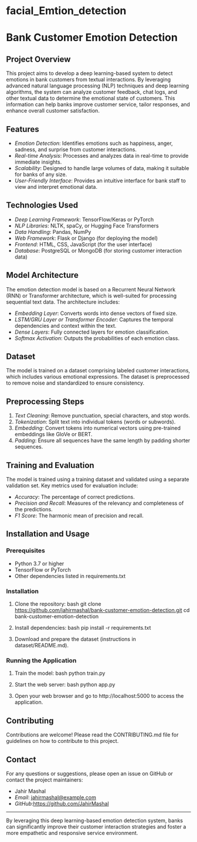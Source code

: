 # facial_Emtion_detection

# Bank Customer Emotion Detection

## Project Overview

This project aims to develop a deep learning-based system to detect emotions in bank customers from textual interactions. By leveraging advanced natural language processing (NLP) techniques and deep learning algorithms, the system can analyze customer feedback, chat logs, and other textual data to determine the emotional state of customers. This information can help banks improve customer service, tailor responses, and enhance overall customer satisfaction.

## Features

- *Emotion Detection*: Identifies emotions such as happiness, anger, sadness, and surprise from customer interactions.
- *Real-time Analysis*: Processes and analyzes data in real-time to provide immediate insights.
- *Scalability*: Designed to handle large volumes of data, making it suitable for banks of any size.
- *User-Friendly Interface*: Provides an intuitive interface for bank staff to view and interpret emotional data.

## Technologies Used

- *Deep Learning Framework*: TensorFlow/Keras or PyTorch
- *NLP Libraries*: NLTK, spaCy, or Hugging Face Transformers
- *Data Handling*: Pandas, NumPy
- *Web Framework*: Flask or Django (for deploying the model)
- *Frontend*: HTML, CSS, JavaScript (for the user interface)
- *Database*: PostgreSQL or MongoDB (for storing customer interaction data)

## Model Architecture

The emotion detection model is based on a Recurrent Neural Network (RNN) or Transformer architecture, which is well-suited for processing sequential text data. The architecture includes:

- *Embedding Layer*: Converts words into dense vectors of fixed size.
- *LSTM/GRU Layer or Transformer Encoder*: Captures the temporal dependencies and context within the text.
- *Dense Layers*: Fully connected layers for emotion classification.
- *Softmax Activation*: Outputs the probabilities of each emotion class.

## Dataset

The model is trained on a dataset comprising labeled customer interactions, which includes various emotional expressions. The dataset is preprocessed to remove noise and standardized to ensure consistency.

## Preprocessing Steps

1. *Text Cleaning*: Remove punctuation, special characters, and stop words.
2. *Tokenization*: Split text into individual tokens (words or subwords).
3. *Embedding*: Convert tokens into numerical vectors using pre-trained embeddings like GloVe or BERT.
4. *Padding*: Ensure all sequences have the same length by padding shorter sequences.

## Training and Evaluation

The model is trained using a training dataset and validated using a separate validation set. Key metrics used for evaluation include:

- *Accuracy*: The percentage of correct predictions.
- *Precision and Recall*: Measures of the relevancy and completeness of the predictions.
- *F1 Score*: The harmonic mean of precision and recall.

## Installation and Usage

### Prerequisites

- Python 3.7 or higher
- TensorFlow or PyTorch
- Other dependencies listed in requirements.txt

### Installation

1. Clone the repository:
    bash
    git clone https://github.com/jahirmashal/bank-customer-emotion-detection.git
    cd bank-customer-emotion-detection
    

2. Install dependencies:
    bash
    pip install -r requirements.txt
    

3. Download and prepare the dataset (instructions in dataset/README.md).

### Running the Application

1. Train the model:
    bash
    python train.py
    

2. Start the web server:
    bash
    python app.py
    

3. Open your web browser and go to http://localhost:5000 to access the application.

## Contributing

Contributions are welcome! Please read the CONTRIBUTING.md file for guidelines on how to contribute to this project.


## Contact

For any questions or suggestions, please open an issue on GitHub or contact the project maintainers:

- Jahir Mashal
- *Email*: jahirmashal@example.com
- *GitHub*:https://github.com/JahirMashal

---

By leveraging this deep learning-based emotion detection system, banks can significantly improve their customer interaction strategies and foster a more empathetic and responsive service environment.
